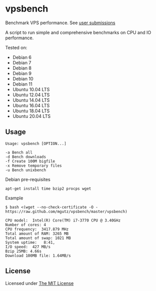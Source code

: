 # vpsbench

Benchmark VPS performance. See [user submissions](https://github.com/mgutz/vpsbench/wiki/VPS-Hosts)

A script to run simple and comprehensive benchmarks on CPU and IO performance.


Tested on:

* Debian 6
* Debian 7
* Debian 8
* Debian 9
* Debian 10
* Debian 11
* Ubuntu 10.04 LTS
* Ubuntu 12.04 LTS
* Ubuntu 14.04 LTS
* Ubuntu 16.04 LTS
* Ubuntu 18.04 LTS
* Ubuntu 20.04 LTS


## Usage

    Usage: vpsbench [OPTION...]

    -a Bench all
    -d Bench downloads
    -f Create 100M bigfile
    -x Remove temporary files
    -u Bench unixbench

Debian pre-requisites

    apt-get install time bzip2 procps wget 


Example


    $ bash <(wget --no-check-certificate -O - https://raw.github.com/mgutz/vpsbench/master/vpsbench)

    CPU model:  Intel(R) Core(TM) i7-3770 CPU @ 3.40GHz
    Number of cores: 4
    CPU frequency:  3417.879 MHz
    Total amount of RAM: 3265 MB
    Total amount of swap: 1021 MB
    System uptime:   8:41,
    I/O speed:  427 MB/s
    Bzip 25MB: 4.66s
    Download 100MB file: 1.64MB/s


## License

Licensed under [The MIT License](LICENSE)
